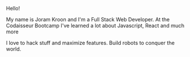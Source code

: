 Hello!

My name is Joram Kroon and I'm a Full Stack Web Developer.
At the Codaisseur Bootcamp I've learned a lot about Javascript, React and much more

I love to hack stuff and maximize features. Build robots to conquer the world.
<!--
**Joram3000/Joram3000** is a ✨ _special_ ✨ repository because its `README.md` (this file) appears on your GitHub profile.

Here are some ideas to get you started:

- 🔭 I’m currently working on ...
- 🌱 I’m currently learning ...
- 👯 I’m looking to collaborate on ...
- 🤔 I’m looking for help with ...
- 💬 Ask me about ...
- 📫 How to reach me: ...
- 😄 Pronouns: ...
- ⚡ Fun fact: ...
-->
